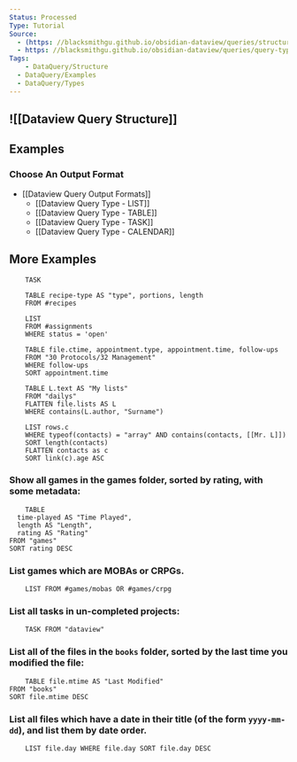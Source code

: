 ```yaml
---
Status: Processed
Type: Tutorial
Source: 
  - (https: //blacksmithgu.github.io/obsidian-dataview/queries/structure/)
  - https: //blacksmithgu.github.io/obsidian-dataview/queries/query-types/
Tags:
	- DataQuery/Structure
  - DataQuery/Examples
  - DataQuery/Types
---
```


## ![[Dataview Query Structure]]

## Examples

### Choose An Output Format

- [[Dataview Query Output Formats]]
	-  [[Dataview Query Type - LIST]]
	- [[Dataview Query Type - TABLE]]
	- [[Dataview Query Type - TASK]]
	- [[Dataview Query Type - CALENDAR]]


## More Examples

```
	TASK
```

```
	TABLE recipe-type AS "type", portions, length
	FROM #recipes
```

```
	LIST
	FROM #assignments
	WHERE status = 'open'
```

```
	TABLE file.ctime, appointment.type, appointment.time, follow-ups
	FROM "30 Protocols/32 Management"
	WHERE follow-ups
	SORT appointment.time
```

```
	TABLE L.text AS "My lists"
	FROM "dailys"
	FLATTEN file.lists AS L
	WHERE contains(L.author, "Surname")
```

```
	LIST rows.c
	WHERE typeof(contacts) = "array" AND contains(contacts, [[Mr. L]])
	SORT length(contacts)
	FLATTEN contacts as c
	SORT link(c).age ASC
```

### **Show all games in the games folder, sorted by rating, with some metadata:**

```
	TABLE
  time-played AS "Time Played",
  length AS "Length",
  rating AS "Rating"
FROM "games"
SORT rating DESC
```

### **List games which are MOBAs or CRPGs.**

```
	LIST FROM #games/mobas OR #games/crpg
```

### **List all tasks in un-completed projects:**

```
	TASK FROM "dataview"
```

### **List all of the files in the `books` folder, sorted by the last time you modified the file:**

```
	TABLE file.mtime AS "Last Modified"
FROM "books"
SORT file.mtime DESC
```

### **List all files which have a date in their title (of the form `yyyy-mm-dd`), and list them by date order.**

```
	LIST file.day WHERE file.day SORT file.day DESC
```

